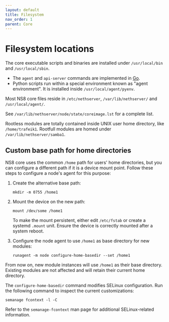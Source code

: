 ```yaml
---
layout: default
title: Filesystem
nav_order: 1
parent: Core
---
```


# Filesystem locations

The core executable scripts and binaries are installed under
`/usr/local/bin` and `/usr/local/sbin`.

* The `agent` and `api-server` commands are implemented in
  [Go](https://golang.org/).
* Python scripts run within a special environment known as "agent environment".
  It is installed inside `/usr/local/agent/pyenv`.

Most NS8 core files reside in `/etc/nethserver`,
`/var/lib/nethserver/` and `/usr/local/agent/`. 

See `/var/lib/nethserver/node/state/coreimage.lst` for a complete list.

Rootless modules are totally contained inside UNIX user home directory, like `/home/trafeik1`.
Rootfull modules are homed under `/var/lib/nethserver/samba1`.

## Custom base path for home directories

NS8 core uses the common `/home` path for users' home directories, but you
can configure a different path if it is a device mount point. Follow these
steps to configure a node's agent for this purpose:

1. Create the alternative base path:

       mkdir -m 0755 /home1

2. Mount the device on the new path:

       mount /dev/some /home1

   To make the mount persistent, either edit `/etc/fstab` or create a
   systemd `.mount` unit. Ensure the device is correctly mounted after a
   system reboot.

3. Configure the node agent to use `/home1` as base directory for new
   modules:

       runagent -m node configure-home-basedir --set /home1

From now on, new module instances will use `/home1` as their base
directory. Existing modules are not affected and will retain their current
home directory.

The `configure-home-basedir` command modifies SELinux configuration. Run
the following command to inspect the current customizations:

    semanage fcontext -l -C

Refer to the `semanage-fcontext` man page for additional SELinux-related
information.
